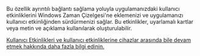 ﻿Bu özellik ayrıntılı bağlantı sağlama yoluyla uygulamanızdaki kullanıcı etkinliklerini Windows Zaman Çizelgesi'ne eklemenizi ve uygulamanızı kullanıcı etkinliğinden sürdürmenizi sağlar. Bu etkinlikler, uyarlamalı kartlar veya metin ve açıklama kullanılarak oluşturulabilir.

[Kullanıcı Etkinlikleri ve kullanıcı etkinliklerine cihazlar arasında bile devam etmek hakkında daha fazla bilgi edinin.](https://docs.microsoft.com/windows/uwp/launch-resume/useractivities)